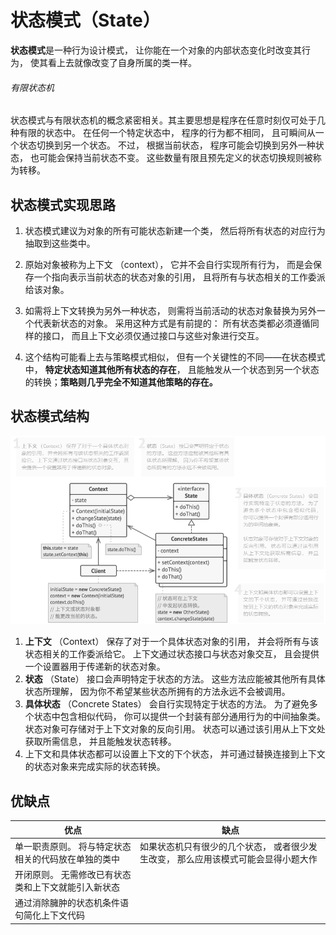 # 状态模式（State）

**状态模式**是一种行为设计模式， 让你能在一个对象的内部状态变化时改变其行为， 使其看上去就像改变了自身所属的类一样。

###### 有限状态机

状态模式与有限状态机的概念紧密相关。其主要思想是程序在任意时刻仅可处于几种有限的状态中。 在任何一个特定状态中， 程序的行为都不相同， 且可瞬间从一个状态切换到另一个状态。 不过， 根据当前状态， 程序可能会切换到另外一种状态， 也可能会保持当前状态不变。 这些数量有限且预先定义的状态切换规则被称为转移。

## 状态模式实现思路

1. 状态模式建议为对象的所有可能状态新建一个类， 然后将所有状态的对应行为抽取到这些类中。

2. 原始对象被称为上下文 （context）， 它并不会自行实现所有行为， 而是会保存一个指向表示当前状态的状态对象的引用， 且将所有与状态相关的工作委派给该对象。

3. 如需将上下文转换为另外一种状态， 则需将当前活动的状态对象替换为另外一个代表新状态的对象。 采用这种方式是有前提的： 所有状态类都必须遵循同样的接口， 而且上下文必须仅通过接口与这些对象进行交互。

4. 这个结构可能看上去与策略模式相似， 但有一个关键性的不同——在状态模式中， **特定状态知道其他所有状态的存在**， 且能触发从一个状态到另一个状态的转换；**策略则几乎完全不知道其他策略的存在。**

## 状态模式结构

![状态模式结构图](img/State.png)

1. **上下文** （Context） 保存了对于一个具体状态对象的引用， 并会将所有与该状态相关的工作委派给它。 上下文通过状态接口与状态对象交互， 且会提供一个设置器用于传递新的状态对象。
1. **状态** （State） 接口会声明特定于状态的方法。 这些方法应能被其他所有具体状态所理解， 因为你不希望某些状态所拥有的方法永远不会被调用。
1. **具体状态** （Concrete States） 会自行实现特定于状态的方法。 为了避免多个状态中包含相似代码， 你可以提供一个封装有部分通用行为的中间抽象类。
状态对象可存储对于上下文对象的反向引用。 状态可以通过该引用从上下文处获取所需信息， 并且能触发状态转移。
1. 上下文和具体状态都可以设置上下文的下个状态， 并可通过替换连接到上下文的状态对象来完成实际的状态转换。

## 优缺点

| 优点                                                | 缺点                                                                               |
| --------------------------------------------------- | ---------------------------------------------------------------------------------- |
| 单一职责原则。 将与特定状态相关的代码放在单独的类中 | 如果状态机只有很少的几个状态， 或者很少发生改变， 那么应用该模式可能会显得小题大作 |
| 开闭原则。 无需修改已有状态类和上下文就能引入新状态 |                                                                                    |
| 通过消除臃肿的状态机条件语句简化上下文代码          |                                                                                    |
